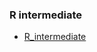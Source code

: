 ### R intermediate
 
  
   * [R_intermediate](https://chang-web.github.io/R/R%20intermediate/R_intermediate.html)
   
    
     
    

